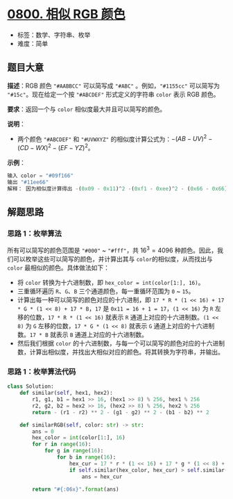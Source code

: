 # [0800. 相似 RGB 颜色](https://leetcode.cn/problems/similar-rgb-color/)

- 标签：数学、字符串、枚举
- 难度：简单

## 题目大意

**描述**：RGB 颜色 `"#AABBCC"` 可以简写成 `"#ABC"` 。例如，`"#1155cc"` 可以简写为 `"#15c"`。现在给定一个按 `"#ABCDEF"` 形式定义的字符串 `color` 表示 RGB 颜色。

**要求**：返回一个与 `color` 相似度最大并且可以简写的颜色。

**说明**：

- 两个颜色 `"#ABCDEF"` 和 `"#UVWXYZ"` 的相似度计算公式为：$-(AB - UV)^2 - (CD - WX)^2 - (EF - YZ)^2$。


**示例**：

```Python
输入 color = "#09f166"
输出 "#11ee66"
解释： 因为相似度计算得出 -(0x09 - 0x11)^2 -(0xf1 - 0xee)^2 - (0x66 - 0x66)^2 = -64 -9 -0 = -73，这是所有可以简写的颜色中与 color 最相似的颜色
```

## 解题思路

### 思路 1：枚举算法

所有可以简写的颜色范围是 `"#000"` ~ `"#fff"`，共 $16^3 = 4096$ 种颜色。因此，我们可以枚举这些可以简写的颜色，并计算出其与 `color`的相似度，从而找出与 `color` 最相似的颜色。具体做法如下：

- 将  `color` 转换为十六进制数，即 `hex_color = int(color[1:], 16)`。
- 三重循环遍历 `R`、`G`、`B` 三个通道颜色，每一重循环范围为 `0` ~ `15`。
- 计算出每一种可以简写的颜色对应的十六进制，即 `17 * R * (1 << 16) + 17 * G * (1 << 8) + 17 * B`，`17` 是 `0x11 = 16 + 1 = 17`，`(1 << 16)` 为 `R` 左移的位数，`17 * R * (1 << 16)` 就表示 `R` 通道上对应的十六进制数。`(1 << 8)` 为 `G` 左移的位数，`17 * G * (1 << 8)` 就表示 `G` 通道上对应的十六进制数。`17 * B` 就表示 `B` 通道上对应的十六进制数。
- 然后我们根据 `color` 的十六进制数，与每一个可以简写的颜色对应的十六进制数，计算出相似度，并找出大相似对应的颜色。将其转换为字符串，并输出。

### 思路 1：枚举算法代码

```Python
class Solution:
    def similar(self, hex1, hex2):
        r1, g1, b1 = hex1 >> 16, (hex1 >> 8) % 256, hex1 % 256
        r2, g2, b2 = hex2 >> 16, (hex2 >> 8) % 256, hex2 % 256
        return - (r1 - r2) ** 2 - (g1 - g2) ** 2 - (b1 - b2) ** 2

    def similarRGB(self, color: str) -> str:
        ans = 0
        hex_color = int(color[1:], 16)
        for r in range(16):
            for g in range(16):
                for b in range(16):
                    hex_cur = 17 * r * (1 << 16) + 17 * g * (1 << 8) + 17 * b
                    if self.similar(hex_color, hex_cur) > self.similar(hex_color, ans):
                        ans = hex_cur
        
        return "#{:06x}".format(ans)
```
